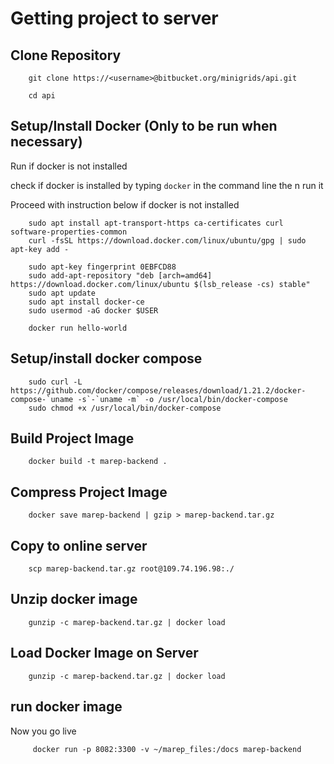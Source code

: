 # Getting project to server
## Clone Repository
```
    git clone https://<username>@bitbucket.org/minigrids/api.git

    cd api
```

## Setup/Install Docker (Only to be run when necessary)
Run if docker is not installed

check if docker is installed by typing `docker` in the command line the n run it


Proceed with instruction below if docker is not installed

```
    sudo apt install apt-transport-https ca-certificates curl software-properties-common
    curl -fsSL https://download.docker.com/linux/ubuntu/gpg | sudo apt-key add -
    
    sudo apt-key fingerprint 0EBFCD88
    sudo add-apt-repository "deb [arch=amd64] https://download.docker.com/linux/ubuntu $(lsb_release -cs) stable"
    sudo apt update
    sudo apt install docker-ce
    sudo usermod -aG docker $USER
    
    docker run hello-world
```

## Setup/install docker compose
```
    sudo curl -L https://github.com/docker/compose/releases/download/1.21.2/docker-compose-`uname -s`-`uname -m` -o /usr/local/bin/docker-compose
    sudo chmod +x /usr/local/bin/docker-compose
```

## Build Project Image

```
    docker build -t marep-backend .
```

## Compress Project Image
```
    docker save marep-backend | gzip > marep-backend.tar.gz
```

## Copy to online server
```
    scp marep-backend.tar.gz root@109.74.196.98:./
```

## Unzip docker image
```
    gunzip -c marep-backend.tar.gz | docker load
```

## Load Docker Image on Server

```
    gunzip -c marep-backend.tar.gz | docker load
```

## run docker image
Now you go live

```
     docker run -p 8082:3300 -v ~/marep_files:/docs marep-backend
```

